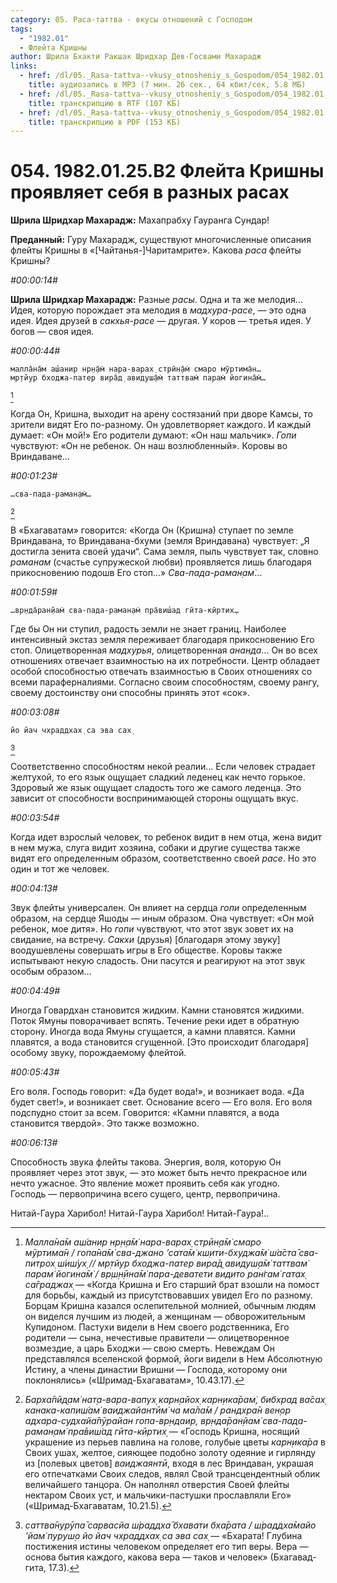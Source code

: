 ```yaml
---
category: 05. Раса-таттва - вкусы отношений с Господом
tags:
  - "1982.01"
  - Флейта Кришны
author: Шрила Бхакти Ракшак Шридхар Дев-Госвами Махарадж
links:
  - href: /dl/05._Rasa-tattva--vkusy_otnosheniy_s_Gospodom/054_1982.01.25.B2_SridharMj_Fleyta_Krishny_proyavlyayet_sebya_v_raznyh_rasah.mp3
    title: аудиозапись в MP3 (7 мин. 26 сек., 64 кбит/сек, 5.8 МБ)
  - href: /dl/05._Rasa-tattva--vkusy_otnosheniy_s_Gospodom/054_1982.01.25.B2_SridharMj_Fleyta_Krishny_proyavlyayet_sebya_v_raznyh_rasah.rtf
    title: транскрипцию в RTF (107 КБ)
  - href: /dl/05._Rasa-tattva--vkusy_otnosheniy_s_Gospodom/054_1982.01.25.B2_SridharMj_Fleyta_Krishny_proyavlyayet_sebya_v_raznyh_rasah.pdf
    title: транскрипцию в PDF (153 КБ)
---
```


# 054. 1982.01.25.B2 Флейта Кришны проявляет себя в разных расах

**Шрила Шридхар Махарадж:** Махапрабху Гауранга Сундар!

**Преданный:** Гуру Махарадж, существуют многочисленные описания флейты Кришны в «[Чайтанья-]Чаритамрите». Какова *раса* флейты Кришны?

*#00:00:14#*

**Шрила Шридхар Махарадж:** Разные *расы*. Одна и та же мелодия… Идея, которую порождает эта мелодия в *мадхура-расе*, — это одна идея. Идея друзей в *сакхья-расе* — другая. У коров — третья идея. У богов — своя идея.

*#00:00:44#*

    малла̄на̄м аш́анир нр̣н̣а̄м̇ нара-варах̣ стрӣн̣а̄м̇ смаро мӯртима̄н…
    мр̣тйур бходжа-патер вира̄д̣ авидуш̣а̄м̇ таттвам̇ парам̇ йогина̄м̇…
[^_ftn1]

Когда Он, Кришна, выходит на арену состязаний при дворе Камсы, то зрители видят Его по-разному. Он удовлетворяет каждого. И каждый думает: «Он мой!» Его родители думают: «Он наш мальчик». *Гопи* чувствуют: «Он не ребенок. Он наш возлюбленный». Коровы во Вриндаване…

*#00:01:23#*

    …сва-пада-раман̣ам̇…
[^_ftn2]

В «Бхагаватам» говорится: «Когда Он (Кришна) ступает по земле Вриндавана, то Вриндавана-бхуми (земля Вриндавана) чувствует: „Я достигла зенита своей удачи“. Сама земля, пыль чувствует так, словно *раманам* (счастье супружеской любви) проявляется лишь благодаря прикосновению подошв Его стоп…» *Сва-пада-раман̣ам̇*…

*#00:01:59#*

    …вр̣нда̄ран̣йам̇ сва-пада-раман̣ам̇ пра̄виш́ад гӣта-кӣртих̣…

Где бы Он ни ступил, радость земли не знает границ. Наиболее интенсивный экстаз земля переживает благодаря прикосновению Его стоп. Олицетворенная *мадхурья*, олицетворенная *ананда*… Он во всех отношениях отвечает взаимностью на их потребности. Центр обладает особой способностью отвечать взаимностью в Своих отношениях со всеми параферналиями. Согласно своим способностям, своему рангу, своему достоинству они способны принять этот «сок».

*#00:03:08#*

    йо йач чхраддхах̣ са эва сах̣
[^_ftn3]

Соответственно способностям некой реалии… Если человек страдает желтухой, то его язык ощущает сладкий леденец как нечто горькое. Здоровый же язык ощущает сладость того же самого леденца. Это зависит от способности воспринимающей стороны ощущать вкус.

*#00:03:54#*

Когда идет взрослый человек, то ребенок видит в нем отца, жена видит в нем мужа, слуга видит хозяина, собаки и другие существа также видят его определенным образом, соответственно своей *расе*. Но это один и тот же человек.

*#00:04:13#*

Звук флейты универсален. Он влияет на сердца *гопи* определенным образом, на сердце Яшоды — иным образом. Она чувствует: «Он мой ребенок, мое дитя». Но *гопи* чувствуют, что этот звук зовет их на свидание, на встречу. *Сакхи* (друзья) [благодаря этому звуку] воодушевлены совершать игры в Его обществе. Коровы также испытывают некую сладость. Они пасутся и реагируют на этот звук особым образом…

*#00:04:49#*

Иногда Говардхан становится жидким. Камни становятся жидкими. Поток Ямуны поворачивает вспять. Течение реки идет в обратную сторону. Иногда вода Ямуны сгущается, а камни плавятся. Камни плавятся, а вода становится сгущенной. [Это происходит благодаря] особому звуку, порождаемому флейтой.

*#00:05:43#*

Его воля. Господь говорит: «Да будет вода!», и возникает вода. «Да будет свет!», и возникает свет. Основание всего — Его воля. Его воля подспудно стоит за всем. Говорится: «Камни плавятся, а вода становится твердой». Это также возможно.

*#00:06:13#*

Способность звука флейты такова. Энергия, воля, которую Он проявляет через этот звук, — это может быть нечто прекрасное или нечто ужасное. Это явление может проявить себя как угодно. Господь — первопричина всего сущего, центр, первопричина.

Нитай-Гаура Харибол! Нитай-Гаура Харибол! Нитай-Гаура!..



[^_ftn1]: *Малла̄на̄м аш́анир нр̣н̣а̄м̇ нара-варах̣ стрӣн̣а̄м̇ смаро мӯртима̄н / гопа̄на̄м̇ сва-джано ’сата̄м̇ кш̣ити-бхуджа̄м̇ ш́а̄ста̄ сва-питрох̣ ш́иш́ух̣ // мр̣тйур бходжа-патер вира̄д̣ авидуш̣а̄м̇ таттвам̇ парам̇ йогина̄м̇ / вр̣ш̣н̣ӣна̄м̇ пара-деватети видито ран̇гам̇ гатах̣ са̄граджах̣* — «Когда Кришна и Его старший брат взошли на помост для борьбы, каждый из присутствовавших увидел Его по разному. Борцам Кришна казался ослепительной молнией, обычным людям он виделся лучшим из людей, а женщинам — обворожительным Купидоном. Пастухи видели в Нем своего родственника, Его родители — сына, нечестивые правители — олицетворенное возмездие, а царь Бходжи — свою смерть. Невеждам Он представлялся вселенской формой, йоги видели в Нем Абсолютную Истину, а члены династии Вришни — Господа, которому они поклонялись» («Шримад-Бхагаватам», 10.43.17).

[^_ftn2]: *Барха̄пӣд̣ам̇ нат̣а-вара-вапух̣ карн̣айох̣ карн̣ика̄рам̇, бибхрад ва̄сах̣ канака-капиш́ам̇ ваиджайантӣм̇ ча ма̄ла̄м / рандхра̄н вен̣ор адхара-судхайа̄пӯрайан гопа-вр̣ндаир, вр̣нда̄ран̣йам̇ сва-пада-раман̣ам̇ пра̄виш́ад гӣта-кӣртих̣* — «Господь Кришна, носящий украшение из перьев павлина на голове, голубые цветы *карн̣ика̄ра* в Своих ушах, желтое, сияющее подобно золоту одеяние и гирлянду из [полевых цветов] *ваиджаянтӣ*, входя в лес Вриндаван, украшая его отпечатками Своих следов, являл Свой трансцендентный облик величайшего танцора. Он наполнял отверстия Своей флейты нектаром Своих уст, и мальчики-пастушки прославляли Его» («Шримад-Бхагаватам, 10.21.5).

[^_ftn3]: *саттва̄нурӯпа̄ сарвасйа ш́раддха̄ бхавати бха̄рата / ш́раддха̄майо ’йам̇ пуруш̣о йо йач чхраддхах̣ са эва сах̣* — «Бхарата! Глубина постижения истины человеком определяет его тип веры. Вера — основа бытия каждого, какова вера — таков и человек» (Бхагавад-гита, 17.3).

